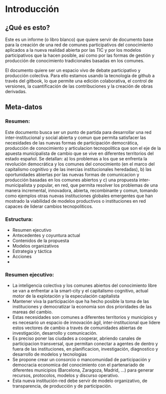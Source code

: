 # Introducción


## ¿Qué es esto?
Este es un informe (o libro blanco) que quiere servir de documento base para  la creación de una red de comunes participativos del conocimiento aplicados a la nueva realidad abierta por las TIC y por los modelos participativos que la hacen posible, así como por las formas de gestión y producción de conocimiento tradicionales basadas en los comunes.

El documento quiere ser un espacio vivo de debate participativo y producción colectiva. Para ello estamos usando la tecnología de github a través del gitbook, lo que permite una edición colaborativa, el control de versiones, la cuantificación de las contribuciones y la creación de obras derivadas.

## Meta-datos 

### Resumen:  
Este documento busca ser un punto de partida para desarrollar una red inter-institucional y social abierta y comun que permita  satisfacer las necesidades de las nuevas formas de participación democrática, producción de conocimiento y articulacion tecnopolitica que  son el eje de la apuesta municipalista de cambio que se vive en  diferentes territorios del estado español. Se detallan: a) los problemas  a los que se enfrenta la revolución democrática y los comunes del  conocimiento (en el marco del capitalismo cognitivo y de las inercias  institucionales heredadas), b) las oportunidades abiertas por las nuevas  formas de comunicacion y producción basadas en los comunes abiertos y  c) una propuesta inter-municipalista y popular, en red, que permita  resolver los problemas de una manera incremental, innovadora, abierta,  recombinante y comun, tomando como ejemplos otras nuevas instituciones  globales emergentes que han mostrado la viabilidad de modelos  productivos o instituciones en red capaces de liderar cambios  tecnopoliticos.

### Estructura:
* Resumen ejecutivo
* Antecedentes y coyuntura actual
* Contenidos de la propuesta
* Modelos organizativos
* Estrategia y táctica
* Acciones 
* 

### Resumen ejecutivo:

* La inteligencia colectiva y los comunes abiertos del conocimiento libre se van a enfrentar a la smart-city y el capitalismo cognitivo, actual motor de la explotación y la especulación capitalista
*   Mantener viva la participación que ha hecho posible la toma de las instituciones y democratizar la economia son dos prioridades de las mareas del cambio.
* Estas necesidades son comunes a diferentes territorios y municipios y es necesario un espacio de innovación ágil, inter-institucional que lidere estos vectores de cambio a través de comunidades abiertas de investigación, desarrollo y comunicación.
*  Es preciso poner las ciudades a cooperar, abriendo canales de participacion transversal, que permitan conectar a agentes de dentro y fuera de las instituciones, en planificacion, investigación, diagnostico y desarrollo de modelos y tecnologias
*  Se propone crear un consorcio o mancomunidad de participación y democracia economica del conocimiento con el partenariado de diferentes municipios (Barcelona, Zaragoza, Madrid, ...) para generar recursos, protocolos, modelos y discurso operativo.
* Esta nueva institución-red debe servir de modelo organizativo, de transparencia, de producción y de participación.